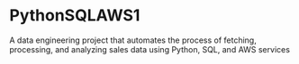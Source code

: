# PythonSQLAWS1
A data engineering project that automates the process of fetching, processing, and analyzing sales data using Python, SQL, and AWS services
